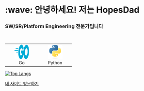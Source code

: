 <h1 align="left" id="HopeDad-title">:wave: 안녕하세요! 저는 HopesDad</h1>
<h3 align="left">SW/SR/Platform Engineering 전문가입니다</h3>



<br>

<table>
  <tr>
    <td align="center" width="96">
      <a href="#HopesDad-tech">
        <img src="./img/go-flat.svg" width="48" height="48" alt="Golang" />
      </a>
      <br>Go
    </td>
    <td align="center" width="96">
      <a href="#HopeDad-tech">
        <img src="./img/python-original.svg" width="48" height="48" alt="Python" />
      </a>
      <br>Python
    </td>
    <!-- 다른 기술 아이콘 및 설명 추가 -->
  </tr>
</table>

[![Top Langs](https://github-readme-stats.vercel.app/api/top-langs/?username=HopesDad)](https://github.com/anuraghazra/github-readme-stats)

[내 사이트 방문하기](https://github.com/HopesDad)
